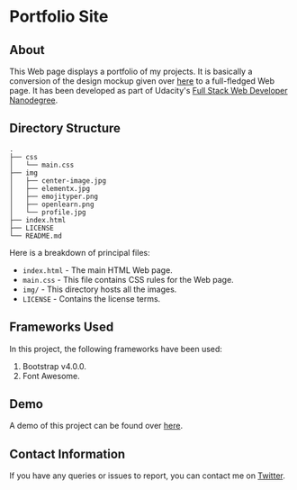 # Portfolio Site
## About
This Web page displays a portfolio of my projects. It is basically a conversion of the design mockup given over [here](https://d17h27t6h515a5.cloudfront.net/topher/2017/November/5a136147_design-mockup-portfolio/design-mockup-portfolio.pdf) to a full-fledged Web page. It has been developed as part of Udacity's [Full Stack Web Developer Nanodegree](https://in.udacity.com/course/full-stack-web-developer-nanodegree--nd004).

## Directory Structure
```
.
├── css
│   └── main.css
├── img
│   ├── center-image.jpg
│   ├── elementx.jpg
│   ├── emojityper.png
│   ├── openlearn.png
│   └── profile.jpg
├── index.html
├── LICENSE
└── README.md
```

Here is a breakdown of principal files:

  - `index.html` - The main HTML Web page.
  - `main.css` - This file contains CSS rules for the Web page.
  - `img/` - This directory hosts all the images.
  - `LICENSE` - Contains the license terms.

## Frameworks Used
In this project, the following frameworks have been used:
   1. Bootstrap v4.0.0.
   2. Font Awesome.

## Demo
A demo of this project can be found over [here](https://sdey96.github.io/udacity-portfolio-site/).

## Contact Information
If you have any queries or issues to report, you can contact me on [Twitter](https://twitter.com/SDey_96).
